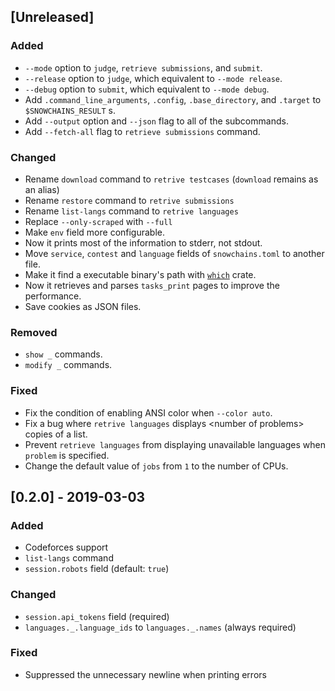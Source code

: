 ## [Unreleased]

### Added

* `--mode` option to `judge`, `retrieve submissions`, and `submit`.
* `--release` option to `judge`, which equivalent to `--mode release`.
* `--debug` option to `submit`, which equivalent to `--mode debug`.
* Add `.command_line_arguments`, `.config`, `.base_directory`, and `.target` to `$SNOWCHAINS_RESULT` s.
* Add `--output` option and `--json` flag to all of the subcommands.
* Add `--fetch-all` flag to `retrieve submissions` command.

### Changed

* Rename `download` command to `retrive testcases` (`download` remains as an alias)
* Rename `restore` command to `retrive submissions`
* Rename `list-langs` command to `retrive languages`
* Replace `--only-scraped` with `--full`
* Make `env` field more configurable.
* Now it prints most of the information to stderr, not stdout.
* Move `service`, `contest` and `language` fields of `snowchains.toml` to another file.
* Make it find a executable binary's path with [`which`](https://crates.io/crates/which) crate.
* Now it retrieves and parses `tasks_print` pages to improve the performance.
* Save cookies as JSON files.

### Removed

* `show _` commands.
* `modify _` commands.

### Fixed

* Fix the condition of enabling ANSI color when `--color auto`.
* Fix a bug where `retrive languages` displays &lt;number of problems&gt; copies of a list.
* Prevent `retrieve languages` from displaying unavailable languages when `problem` is specified.
* Change the default value of `jobs` from `1` to the number of CPUs.

## [0.2.0] - 2019-03-03

### Added

* Codeforces support
* `list-langs` command
* `session.robots` field (default: `true`)

### Changed

* `session.api_tokens` field (required)
* `languages._.language_ids` to `languages._.names` (always required)

### Fixed

* Suppressed the unnecessary newline when printing errors
